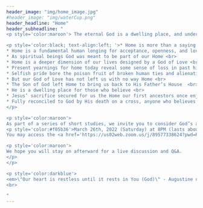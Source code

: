 ```yaml
---
header_image: "img/home_image.jpg"
#header_image: "img/waterCup.png"
header_headline: "Home"
header_subheadline: "
<p style='color:maroon'> The eternal God is a dwelling place, and underneath are the everlasting arms … Deuteronomy 33:27a <BR> </p>

<p style='color:black; text-align:left; '>* Home is more than a saying on a souvenir plaque <br>
* Home is a fundamental human longing for acceptance, openness, and love <br>
* As spiritual beings God was meant to be part of our Home <br>
* Home is a deeper dimension of our lives designed by a God of Love <br>
* Present yearnings for home today reveal some sense of loss in past history when Paradise was lost <br>
* Selfish pride bore the poison fruit of broken human ties and alienation <br>
* But our God of Love has not left us with no way Home <br>
* The Son of God left Home to bring us back to His Father’s House  <br>
* He is a dwelling place for those who believe <br> 
* Jesus’ sacrifice secured for us the Home our first ancestors once enjoyed in God’s presence <br>
* Fully reconciled to God by His death on a cross, anyone who believes in Jesus as the way back Home can enjoy peace, communion with God and that elusive feeling of being at home with family and friends  <br>
</p>

<p style='color:maroon'>
As part of a series of short studies, we invite you to consider God’s answer for the various human conditions that beset us all.  Please join us as we examine the topic of Home on <br>
<p style='color:#f05b36'>March 26th, 2022 (Saturday) at 8PM (lasts about 30 mins) <br>
You may access the <a href='https://us02web.zoom.us/j/89577338624?pwd=RFNlS2dnTUZ6SEpaM1l1OG9VZ2xwUT09'>Zoom link here</a> </p>

<p style='color:maroon'>
We hope you will stay on afterward for a live discussion and Q&A.
</p>
</p>

<p style='color:darkblue'> 
<em>\"Our heart is restless until it rests in You (God)\" - Augustine of Hippo</em>
<br>

"
---
```

